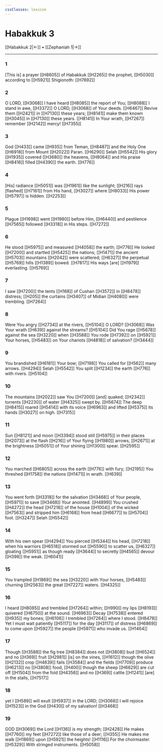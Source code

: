 ```yaml
---
cssClasses: lexicon
---
```


# Habakkuk 3

[[Habakkuk 2|←]] • [[Zephaniah 1|→]]

---

### 1
[This is] a prayer [[H8605]] of Habakkuk [[H2265]] the prophet, [[H5030]] according to [[H5921]] Shigionoth: [[H7692]]

### 2
O LORD, [[H3068]] I have heard [[H8085]] the report of You; [[H8088]] I stand in awe, [[H3372]] O LORD, [[H3068]] of Your deeds. [[H6467]] Revive them [[H2421]] in [[H7130]] these years; [[H8141]] make them known [[H3045]] in [[H7130]] these years. [[H8141]] In Your wrath, [[H7267]] remember [[H2142]] mercy! [[H7355]]

### 3
God [[H433]] came [[H935]] from Teman, [[H8487]] and the Holy One [[H6918]] from Mount [[H2022]] Paran. [[H6290]] Selah [[H5542]] His glory [[H1935]] covered [[H3680]] the heavens, [[H8064]] and His praise [[H8416]] filled [[H4390]] the earth. [[H776]]

### 4
[His] radiance [[H5051]] was [[H1961]] like the sunlight; [[H216]] rays [flashed] [[H7161]] from His hand, [[H3027]] where [[H8033]] His power [[H5797]] is hidden. [[H2253]]

### 5
Plague [[H1698]] went [[H1980]] before Him, [[H6440]] and pestilence [[H7565]] followed [[H3318]] in His steps. [[H7272]]

### 6
He stood [[H5975]] and measured [[H4058]] the earth; [[H776]] He looked [[H7200]] and startled [[H5425]] the nations; [[H1471]] the ancient [[H5703]] mountains [[H2042]] were scattered; [[H6327]] the perpetual [[H5769]] hills [[H1389]] bowed. [[H7817]] His  ways [are] [[H1979]] everlasting. [[H5769]]

### 7
I saw [[H7200]] the tents [[H168]] of Cushan [[H3572]] in [[H8478]] distress; [[H205]] the curtains [[H3407]] of Midian [[H4080]] were trembling. [[H7264]]

### 8
Were You angry [[H2734]] at the rivers, [[H5104]] O LORD? [[H3068]] Was Your wrath [[H639]] against the streams? [[H5104]] Did You rage [[H5678]] against the sea [[H3220]] when [[H3588]] You rode [[H7392]] on [[H5921]] Your horses, [[H5483]] on Your chariots [[H4818]] of salvation? [[H3444]]

### 9
You brandished [[H6181]] Your bow; [[H7198]] You called for [[H562]] many arrows. [[H4294]] Selah [[H5542]] You split [[H1234]] the earth [[H776]] with rivers. [[H5104]]

### 10
The mountains [[H2022]] saw You [[H7200]] [and] quaked; [[H2342]] torrents [[H2230]] of water [[H4325]] swept by. [[H5674]] The deep [[H8415]] roared [[H5414]] with its voice [[H6963]] and lifted [[H5375]] its hands [[H3027]] on high. [[H7315]]

### 11
Sun [[H8121]] and moon [[H3394]] stood still [[H5975]] in their places [[H2073]] at the flash [[H216]] of Your flying [[H1980]] arrows, [[H2671]] at the brightness [[H5051]] of Your shining [[H1300]] spear. [[H2595]]

### 12
You marched [[H6805]] across the earth [[H776]] with fury; [[H2195]] You threshed [[H1758]] the nations [[H1471]] in wrath. [[H639]]

### 13
You went forth [[H3318]] for the salvation [[H3468]] of Your people, [[H5971]] to save [[H3468]] Your anointed. [[H4899]] You crushed [[H4272]] the head [[H7218]] of the house [[H1004]] of the wicked [[H7563]] and stripped him [[H6168]] from head [[H6677]] to [[H5704]] foot. [[H3247]] Selah [[H5542]]

### 14
With his own spear [[H4294]] You pierced [[H5344]] his head, [[H7218]] when his warriors [[H6518]] stormed out [[H5590]] to scatter us, [[H6327]] gloating [[H5951]] as though ready [[H3644]] to secretly [[H4565]] devour [[H398]] the weak. [[H6041]]

### 15
You trampled [[H1869]] the sea [[H3220]] with Your horses, [[H5483]] churning [[H2563]] the great [[H7227]] waters. [[H4325]]

### 16
I heard [[H8085]] and trembled [[H7264]] within; [[H990]] my lips [[H8193]] quivered [[H6750]] at the sound. [[H6963]] Decay [[H7538]] entered [[H935]] my bones; [[H6106]] I trembled [[H7264]] where I stood. [[H8478]] Yet I must wait patiently [[H5117]] for the day [[H3117]] of distress [[H6869]] to come upon [[H5927]] the people [[H5971]] who invade us. [[H1464]]

### 17
Though [[H3588]] the fig tree [[H8384]] does not [[H3808]] bud [[H6524]] and no [[H369]] fruit [[H2981]] [is] on the vines, [[H1612]] though the olive [[H2132]] crop [[H4639]] fails [[H3584]] and the fields [[H7709]] produce [[H6213]] no [[H3808]] food, [[H400]] though the sheep [[H6629]] are cut off [[H1504]] from the fold [[H4356]] and no [[H369]] cattle [[H1241]] [are] in the stalls, [[H7517]]

### 18
yet I [[H589]] will exult [[H5937]] in the LORD; [[H3068]] I will rejoice [[H1523]] in the God [[H430]] of my salvation! [[H3468]]

### 19
GOD [[H3069]] the Lord [[H136]] is my strength; [[H2428]] He makes [[H7760]] my feet [[H7272]] like those of a deer; [[H355]] He makes me walk [[H1869]] upon [[H5921]] the heights! [[H1116]] For the choirmaster. [[H5329]] With stringed instruments. [[H5058]]

